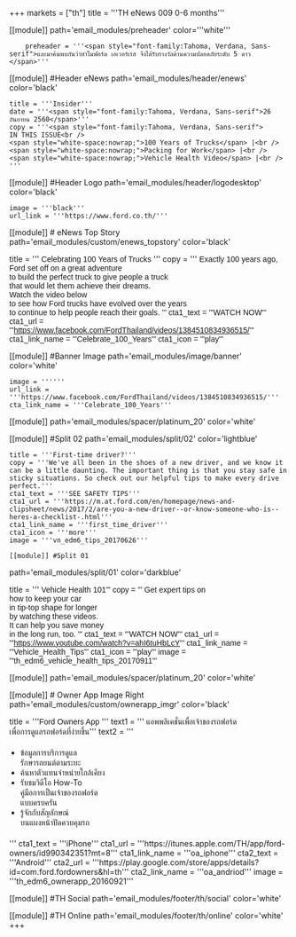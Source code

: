 +++
markets = ["th"]
title = '''TH eNews 009 0-6 months'''

[[module]]
path='email_modules/preheader'
color='''white'''

		preheader = '''<span style="font-family:Tahoma, Verdana, Sans-serif">และมาค้นพบกันว่าทำไมฟอร์ด เอเวอร์เรส จึงได้รับรางวัลด้านความปลอดภัยระดับ 5 ดาว </span>'''

[[module]] #Header eNews
path='email_modules/header/enews'
color='black'

	title = '''Insider'''
	date = '''<span style="font-family:Tahoma, Verdana, Sans-serif">26 กันยายน 2560</span>'''
	copy = '''<span style="font-family:Tahoma, Verdana, Sans-serif">
	IN THIS ISSUE<br />
	<span style="white-space:nowrap;">100 Years of Trucks</span> |<br />  
	<span style="white-space:nowrap;">Packing for Work</span> |<br />  
	<span style="white-space:nowrap;">Vehicle Health Video</span> |<br />
    '''

[[module]] #Header Logo
path='email_modules/header/logodesktop'
color='black'

	image = '''black'''
	url_link = '''https://www.ford.co.th/'''
 
[[module]] # eNews Top Story
path='email_modules/custom/enews_topstory'
color='black'

title = '''
<span style="font-family:Tahoma, Verdana, Sans-serif"> Celebrating 100 Years of Trucks</span>
'''
copy = '''
<span style="font-family:Tahoma, Verdana, Sans-serif">
<span style="white-space:nowrap;">Exactly 100 years ago,</span>
<br />
<span style="white-space:nowrap;">Ford set off on a great adventure</span> 
<br />
<span style="white-space:nowrap;">to build the perfect truck to give people a truck</span> 
<br />
<span style="white-space:nowrap;">that would let them achieve their dreams.</span>
<br />
<span style="white-space:nowrap;">Watch the video below</span>
<br />
<span style="white-space:nowrap;">to see how Ford trucks have evolved over the years</span> 
<br />
<span style="white-space:nowrap;">to continue to help people reach their goals.</span>
'''
cta1_text = '''<span style="font-family:Tahoma, Verdana, Sans-serif">WATCH NOW</span>'''
	cta1_url = '''https://www.facebook.com/FordThailand/videos/1384510834936515/'''
	cta1_link_name = '''Celebrate_100_Years'''
	cta1_icon = '''play'''

[[module]] #Banner Image
path='email_modules/image/banner'
color='white'

	image = ''''''
	url_link = '''https://www.facebook.com/FordThailand/videos/1384510834936515/'''
	cta_link_name = '''Celebrate_100_Years'''

[[module]]
path='email_modules/spacer/platinum_20'
color='white'
    
[[module]] #Split 02
path='email_modules/split/02'
color='lightblue'
    
    title = '''First-time driver?'''
	copy = '''We've all been in the shoes of a new driver, and we know it can be a little daunting. The important thing is that you stay safe in sticky situations. So check out our helpful tips to make every drive perfect.'''
	cta1_text = '''SEE SAFETY TIPS'''
	cta1_url = '''https://m.at.ford.com/en/homepage/news-and-clipsheet/news/2017/2/are-you-a-new-driver--or-know-someone-who-is--heres-a-checklist-.html'''
	cta1_link_name = '''first_time_driver'''
	cta1_icon = '''more'''
	image = '''vn_edm6_tips_20170626'''

	[[module]] #Split 01
path='email_modules/split/01'
color='darkblue'

title = '''<span style="font-family:Tahoma, Verdana, Sans-serif;">
<span style=" white-space:nowrap;">Vehicle Health 101</span>'''
copy = '''
<span style="font-family:Tahoma, Verdana, Sans-serif">
<span style="white-space:nowrap;">Get expert tips on</span>
<br />
<span style="white-space:nowrap;">how to keep your car</span> 
<br />
<span style="white-space:nowrap;">in tip-top shape for longer</span> 
<br />
<span style="white-space:nowrap;">by watching these videos.</span>
<br />
<span style="white-space:nowrap;">It can help you save money</span> 
<br />
<span style="white-space:nowrap;">in the long run, too.</span>
'''
cta1_text = '''<span style="font-family:Tahoma, Verdana, Sans-serif">WATCH NOW</span>'''
    cta1_url = '''https://www.youtube.com/watch?v=ahI6tuHbLcY'''
	cta1_link_name = '''Vehicle_Health_Tips'''
	cta1_icon = '''play'''
	image = '''th_edm6_vehicle_health_tips_20170911'''

[[module]]
path='email_modules/spacer/platinum_20'
color='white'

[[module]] # Owner App Image Right
path='email_modules/custom/ownerapp_imgr'
color='black'

title = '''<span style="font-family:Tahoma, Verdana, Sans-serif">Ford Owners App </span>'''
text1 = '''<span style="font-family:Tahoma, Verdana, Sans-serif">
<span style="white-space:nowrap;">แอพพลิเคชั่นเพื่อเจ้าของรถฟอร์ด</span><br> 
<span style="white-space:nowrap;">เพื่อการดูแลรถฟอร์ดที่ง่ายขึ้น</span></span>'''
text2 = '''<span style="font-family:Tahoma, Verdana, Sans-serif; font-size: 14px">
<ul style="margin: 20px; padding: 0;">
<li><span style="white-space:nowrap;">ข้อมูลการบริการดูแล<br>รักษารถยนต์ตามระยะ</span></li>
<li><span style="white-space:nowrap;">ค้นหาตัวแทนจำหน่ายใกล้เคียง</span></li>
<li><span style="white-space:nowrap;">รับชมวิดีโอ How-To <br>คู่มือการเป็นเจ้าของรถฟอร์ด<br>แบบครบครัน</span></li>
<li><span style="white-space:nowrap;">รู้จักกับสัญลักษณ์<br>บนแผงหน้าปัดควบคุมรถ</span></li>
</ul>
</span>'''
	cta1_text = '''iPhone'''
	cta1_url = '''https://itunes.apple.com/TH/app/ford-owners/id990342351?mt=8'''
	cta1_link_name = '''oa_iphone'''
	cta2_text = '''Android'''
	cta2_url = '''https://play.google.com/store/apps/details?id=com.ford.fordowners&hl=th'''
	cta2_link_name = '''oa_andriod'''
	image = '''th_edm6_ownerapp_20160921'''

[[module]] #TH Social
path='email_modules/footer/th/social'
color='white'

[[module]] #TH Online
path='email_modules/footer/th/online'
color='white'
+++